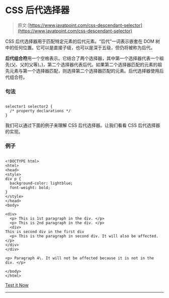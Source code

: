 # CSS 后代选择器

> 原文:[https://www.javatpoint.com/css-descendant-selector](https://www.javatpoint.com/css-descendant-selector)

CSS 后代选择器用于匹配特定元素的后代元素。“后代”一词表示嵌套在 DOM 树中的任何位置。它可以是直接子级，也可以是深于五级，但仍将被称为后代。

**后代组合符**用一个空格表示。它结合了两个选择器，其中第一个选择器代表一个祖先(父、父的父等)。)，第二个选择器代表后代。如果第二个选择器匹配的元素的祖先元素与第一个选择器匹配，则选择第二个选择器匹配的元素。后代选择器使用后代组合符。

### 句法

```

selector1 selector2 {
  /* property declarations */
}

```

我们可以通过下面的例子来理解 CSS 后代选择器。让我们看看 CSS 后代选择器的实现。

### 例子

```

<!DOCTYPE html>
<html>
<head>
<style>
div p {
  background-color: lightblue;
  font-weight: bold;
}
</style>
</head>
<body>

<div>
  <p> This is 1st paragraph in the div. </p>
  <p> This is 2nd paragraph in the div. </p>
  <div> 
This is second div in the first div
  <p> This is the paragraph in second div. It will also be affected. </p>
</div>
</div>

<p> Paragraph 4\. It will not be affected because it is not in the div. </p>

</body>
</html>

```

[Test it Now](https://www.javatpoint.com/oprweb/test.jsp?filename=CSSDescendantSelector1)

* * *